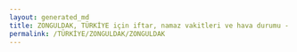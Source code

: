 ```yaml
---
layout: generated_md
title: ZONGULDAK, TÜRKİYE için iftar, namaz vakitleri ve hava durumu - ilçe/eyalet seç
permalink: /TÜRKİYE/ZONGULDAK/ZONGULDAK
---
```


<script type="text/javascript">
  var country = TÜRKİYE;
  var city = ZONGULDAK;
  var state = ZONGULDAK;
  var lat = 72;
  var lon = 21;
</script>
